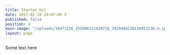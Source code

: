 ```yaml
---
title: Starter Kit
date: 2017-02-10 20:07:00 Z
published: false
position: 4
main-image: "/uploads/16473226_255006311620718_3429484230138453138_n.jpg"
layout: page
---
```


Some text here
